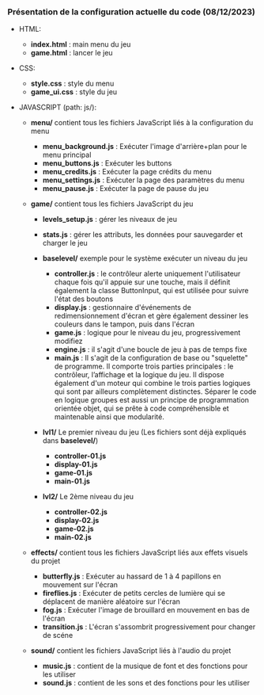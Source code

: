 ### Présentation de la configuration actuelle du code (08/12/2023)

- HTML: 
  + **index.html** : main menu du jeu
  + **game.html** : lancer le jeu


- CSS:
  + **style.css** : style du menu
  + **game_ui.css** : style du jeu


- JAVASCRIPT (path: js/):
  
  - **menu/** contient tous les fichiers JavaScript liés à la configuration du menu
    + **menu_background.js** : Exécuter l'image d'arrière+plan pour le menu principal
    + **menu_buttons.js** : Exécuter les buttons
    + **menu_credits.js** : Exécuter la page crédits du menu
    + **menu_settings.js** : Exécuter la page des paramètres du menu
    + **menu_pause.js** : Exécuter la page de pause du jeu
  


  - **game/** contient tous les fichiers JavaScript du jeu
    - **levels_setup.js** : gérer les niveaux de jeu
    - **stats.js** : gérer les attributs, les données pour sauvegarder et charger le jeu
    

    - **baselevel/** exemple pour le système exécuter un niveau du jeu 
      + **controller.js** : le contrôleur alerte uniquement l'utilisateur chaque fois qu'il appuie sur une touche, mais il définit également la classe ButtonInput, qui est utilisée pour suivre l'état des boutons
      + **display.js** : gestionnaire d'événements de redimensionnement d'écran et gère également dessiner les couleurs dans le tampon, puis dans l'écran
      + **game.js** : logique pour le niveau du jeu, progressivement modifiez
      + **engine.js** : il s'agit d'une boucle de jeu à pas de temps fixe
      + **main.js** : Il s'agit de la configuration de base ou "squelette" de programme. 
        Il comporte trois parties principales : le contrôleur, l’affichage et la logique du jeu. 
        Il dispose également d'un moteur qui combine le trois parties logiques qui sont par ailleurs complètement distinctes. 
        Séparer le code en logique groupes est aussi un principe de programmation orientée objet, qui se prête à code compréhensible et maintenable ainsi que modularité.
    

    - **lvl1/** Le premier niveau du jeu (Les fichiers sont déjà expliqués dans **baselevel/**)
      + **controller-01.js** 
      + **display-01.js** 
      + **game-01.js** 
      + **main-01.js** 
  

    - **lvl2/** Le 2ème niveau du jeu
      + **controller-02.js** 
      + **display-02.js** 
      + **game-02.js** 
      + **main-02.js** 


  - **effects/** contient tous les fichiers JavaScript liés aux effets visuels du projet
    + **butterfly.js** : Exécuter au hassard de 1 à 4 papillons en mouvement sur l'écran
    + **fireflies.js** : Exécuter de petits cercles de lumière qui se déplacent de manière aléatoire sur l'écran
    + **fog.js** : Exécuter l'image de brouillard en mouvement en bas de l'écran
    + **transition.js** : L'écran s'assombrit progressivement pour changer de scéne
  

  - **sound/** contient les fichiers JavaScript liés à l'audio du projet
    + **music.js** : contient de la musique de font et des fonctions pour les utiliser
    + **sound.js** : contient de les sons et des fonctions pour les utiliser
